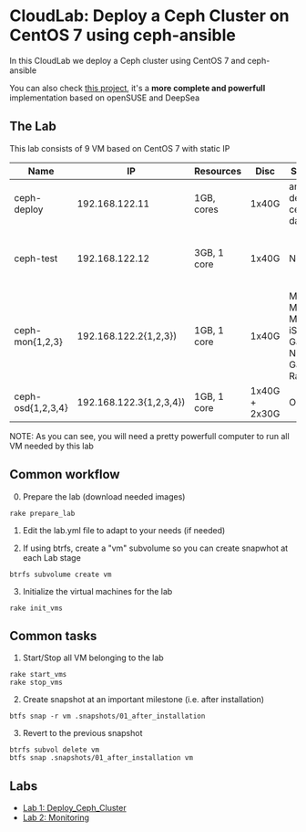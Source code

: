 # CloudLab: Deploy a Ceph Cluster on CentOS 7 using ceph-ansible

In this CloudLab we deploy a Ceph cluster using CentOS 7 and ceph-ansible

You can also check [this project](https://github.com/CanaryTek/clab-ceph), it's a **more complete and powerfull** implementation based on openSUSE and DeepSea

## The Lab

This lab consists of 9 VM based on CentOS 7 with static IP

| Name | IP | Resources | Disc | Services | Description | 
|------|----|-----------|------|----------|-------------|
| ceph-deploy | 192.168.122.11 | 1GB, cores | 1x40G | ansible deploy, ceph-dash | Deploy and monitoring host |
| ceph-test | 192.168.122.12 | 3GB, 1 core | 1x40G | None | Just a test host to use as a client for iSCSI, NFS, etc |
| ceph-mon{1,2,3} | 192.168.122.2{1,2,3}) | 1GB, 1 core| 1x40G | MON, MGR, MDS, iSCSI Gateway, NFS-Ganesha, RadosGW | Monitors and service gateways |
| ceph-osd{1,2,3,4} | 192.168.122.3{1,2,3,4}) | 1GB, 1 core | 1x40G + 2x30G | OSD | Ceph OSD storage hosts |

NOTE: As you can see, you will need a pretty powerfull computer to run all VM needed by this lab

## Common workflow

  0. Prepare the lab (download needed images)

```
rake prepare_lab
```

  1. Edit the lab.yml file to adapt to your needs (if needed)

  2. If using btrfs, create a "vm" subvolume so you can create snapwhot at each Lab stage

```
btrfs subvolume create vm
```

  3. Initialize the virtual machines for the lab

```
rake init_vms
```

## Common tasks

  1. Start/Stop all VM belonging to the lab

```
rake start_vms
rake stop_vms
```

  2. Create snapshot at an important milestone (i.e. after installation)

```
btfs snap -r vm .snapshots/01_after_installation
```

  3. Revert to the previous snapshot

```
btrfs subvol delete vm
btfs snap .snapshots/01_after_installation vm
```

## Labs

  * [Lab 1: Deploy_Ceph_Cluster](labs/01_Deploy_Ceph_Cluster.md)
  * [Lab 2: Monitoring](labs/02_Monitoring.md)

